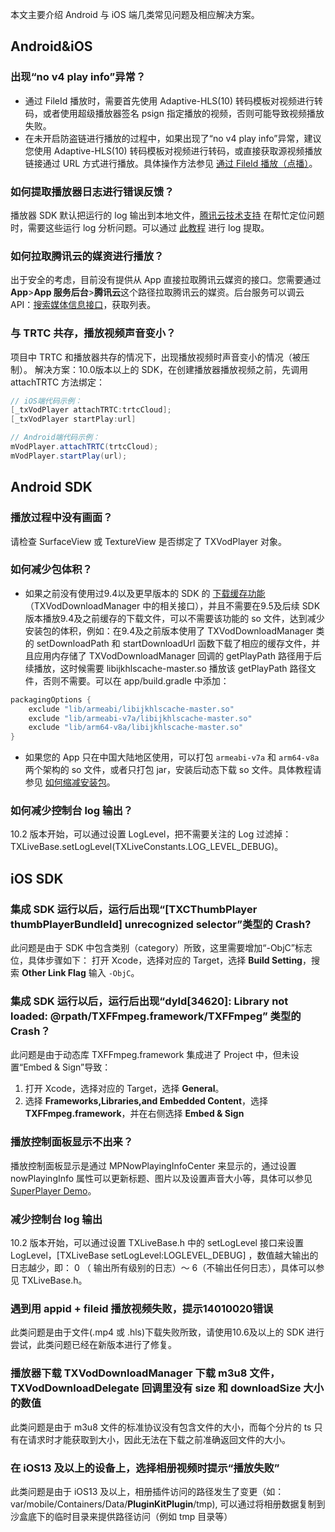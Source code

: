 本文主要介绍 Android 与 iOS 端几类常见问题及相应解决方案。
## Android&iOS

### 出现“no v4 play info”异常？
- 通过 FileId 播放时，需要首先使用 Adaptive-HLS(10) 转码模板对视频进行转码，或者使用超级播放器签名 psign 指定播放的视频，否则可能导致视频播放失败。
- 在未开启防盗链进行播放的过程中，如果出现了“no v4 play info”异常，建议您使用 Adaptive-HLS(10)  转码模板对视频进行转码，或直接获取源视频播放链接通过 URL 方式进行播放。具体操作方法参见 [通过 FileId 播放（点播）](https://cloud.tencent.com/document/product/881/20213#fileid)。

### 如何提取播放器日志进行错误反馈？
播放器 SDK 默认把运行的 log 输出到本地文件，[腾讯云技术支持](https://cloud.tencent.com/document/product/266/19905) 在帮忙定位问题时，需要这些运行 log 分析问题。可以通过 [此教程](https://cloud.tencent.com/developer/article/1502366) 进行 log 提取。

### 如何拉取腾讯云的媒资进行播放？
出于安全的考虑，目前没有提供从 App 直接拉取腾讯云媒资的接口。您需要通过 **App**>**App 服务后台**>**腾讯云**这个路径拉取腾讯云的媒资。后台服务可以调云 API：[搜索媒体信息接口](https://cloud.tencent.com/document/product/266/31813)，获取列表。

### 与 TRTC 共存，播放视频声音变小？
项目中 TRTC 和播放器共存的情况下，出现播放视频时声音变小的情况（被压制）。
解决方案：10.0版本以上的 SDK，在创建播放器播放视频之前，先调用 attachTRTC 方法绑定：

```objective-c
// iOS端代码示例：
[_txVodPlayer attachTRTC:trtcCloud];
[_txVodPlayer startPlay:url]
```

```java
// Android端代码示例：
mVodPlayer.attachTRTC(trtcCloud);
mVodPlayer.startPlay(url);
```


## Android SDK
### 播放过程中没有画面？
请检查 SurfaceView 或 TextureView 是否绑定了 TXVodPlayer 对象。

### 如何减少包体积？
- 如果之前没有使用过9.4以及更早版本的 SDK 的 [下载缓存功能](https://cloud.tencent.com/document/product/881/20216#13.E3.80.81.E7.A6.BB.E7.BA.BF.E7.BC.93.E5.AD.98)（TXVodDownloadManager 中的相关接口），并且不需要在9.5及后续 SDK 版本播放9.4及之前缓存的下载文件，可以不需要该功能的 so 文件，达到减少安装包的体积，例如：在9.4及之前版本使用了 TXVodDownloadManager 类的 setDownloadPath 和 startDownloadUrl 函数下载了相应的缓存文件，并且应用内存储了 TXVodDownloadManager 回调的 getPlayPath 路径用于后续播放，这时候需要 libijkhlscache-master.so 播放该 getPlayPath 路径文件，否则不需要。可以在 app/build.gradle 中添加：
```java
packagingOptions {
	exclude "lib/armeabi/libijkhlscache-master.so"
	exclude "lib/armeabi-v7a/libijkhlscache-master.so"
	exclude "lib/arm64-v8a/libijkhlscache-master.so"
}
```
- 如果您的 App 只在中国大陆地区使用，可以打包 `armeabi-v7a` 和 `arm64-v8a` 两个架构的 so 文件，或者只打包 jar，安装后动态下载 so 文件。具体教程请参见 [如何缩减安装包](https://cloud.tencent.com/document/product/647/34400#android-.E5.B9.B3.E5.8F.B0.E5.A6.82.E4.BD.95.E7.BC.A9.E5.87.8F.E5.AE.89.E8.A3.85.E5.8C.85.E4.BD.93.E7.A7.AF.EF.BC.9F)。

### 如何减少控制台 log 输出？
10.2 版本开始，可以通过设置 LogLevel，把不需要关注的 Log 过滤掉：TXLiveBase.setLogLevel(TXLiveConstants.LOG_LEVEL_DEBUG)。

## iOS SDK
### 集成 SDK 运行以后，运行后出现“[TXCThumbPlayer thumbPlayerBundleId] unrecognized selector”类型的 Crash?
此问题是由于 SDK 中包含类别（category）所致，这里需要增加“-ObjC”标志位，具体步骤如下：
打开 Xcode，选择对应的 Target，选择 **Build Setting**，搜索 **Other Link Flag** 输入 `-ObjC`。

### 集成 SDK 运行以后，运行后出现“dyld[34620]: Library not loaded: @rpath/TXFFmpeg.framework/TXFFmpeg” 类型的 Crash？
此问题是由于动态库 TXFFmpeg.framework 集成进了 Project 中，但未设置“Embed & Sign”导致：
1. 打开 Xcode，选择对应的 Target，选择 **General**。
2. 选择 **Frameworks,Libraries,and Embedded Content**，选择 **TXFFmpeg.framework**，并在右侧选择 **Embed & Sign**

### 播放控制面板显示不出来？
播放控制面板显示是通过  MPNowPlayingInfoCenter 来显示的，通过设置 nowPlayingInfo 属性可以更新标题、图片以及设置声音大小等，具体可以参见 [SuperPlayer Demo](https://github.com/LiteAVSDK/Player_ios)。

### 减少控制台 log 输出
10.2 版本开始，可以通过设置 TXLiveBase.h 中的 setLogLevel 接口来设置 LogLevel，[TXLiveBase setLogLevel:LOGLEVEL_DEBUG] ，数值越大输出的日志越少，即： 0 （ 输出所有级别的日志）～  6（不输出任何日志），具体可以参见 TXLiveBase.h。

### 遇到用 appid + fileid 播放视频失败，提示14010020错误
此类问题是由于文件(.mp4 或 .hls)下载失败所致，请使用10.6及以上的 SDK 进行尝试，此类问题已经在新版本进行了修复。

### 播放器下载 TXVodDownloadManager 下载 m3u8 文件，TXVodDownloadDelegate 回调里没有 size 和 downloadSize 大小的数值
此类问题是由于 m3u8 文件的标准协议没有包含文件的大小，而每个分片的 ts 只有在请求时才能获取到大小，因此无法在下载之前准确返回文件的大小。

### 在 iOS13 及以上的设备上，选择相册视频时提示“播放失败”
此类问题是由于 iOS13 及以上，相册插件访问的路径发生了变更（如：var/mobile/Containers/Data/**PluginKitPlugin**/tmp), 可以通过将相册数据复制到沙盒底下的临时目录来提供路径访问（例如 tmp 目录等）

